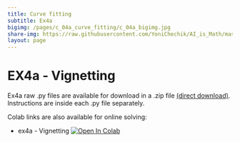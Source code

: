 ```yaml
---
title: Curve fitting
subtitle: Ex4a
bigimg: /pages/c_04a_curve_fitting/c_04a_bigimg.jpg
share-img: https://raw.githubusercontent.com/YoniChechik/AI_is_Math/master/docs/pages/c_04a_curve_fitting/c_04a_bigimg.jpg
layout: page
---
```


# EX4a - Vignetting
Ex4a raw .py files are available for download in a .zip file [(direct download)](https://github.com/YoniChechik/AI_is_Math/raw/master/c_04a_curve_fitting/ex4a/ex4a.zip). Instructions are inside each .py file separately.


Colab links are also available for online solving:
- ex4a - Vignetting [![Open In Colab](https://colab.research.google.com/assets/colab-badge.svg)](https://colab.research.google.com/github/YoniChechik/AI_is_Math/blob/master/c_04a_curve_fitting/ex4a/ex4a.ipynb)


